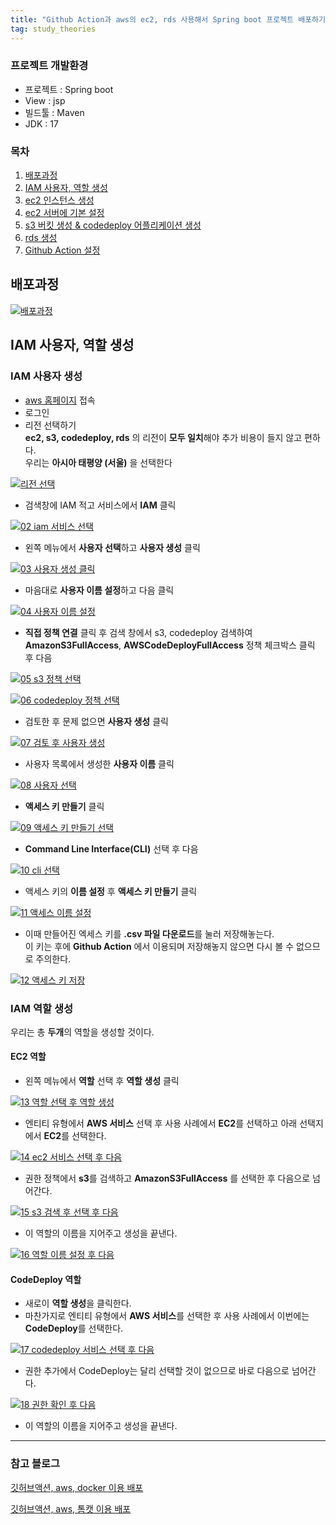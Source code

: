 ```yaml
---
title: "Github Action과 aws의 ec2, rds 사용해서 Spring boot 프로젝트 배포하기-배포과정 & IAM 사용자, 역할 생성"
tag: study_theories
---
```


### 프로젝트 개발환경

- 프로젝트 : Spring boot
- View : jsp
- 빌드툴 : Maven
- JDK : 17

### 목차

1. [배포과정](##배포과정)
2. [IAM 사용자, 역할 생성](##IAM-사용자,-역할-생성)
3. [ec2 인스턴스 생성](https://yony-k.github.io/study/theories/02ec2%EC%9D%B8%EC%8A%A4%ED%84%B4%EC%8A%A4%EC%83%9D%EC%84%B1/)
4. [ec2 서버에 기본 설정](##ec2-서버에-기본-설정)
5. [s3 버킷 생성 & codedeploy 어플리케이션 생성](##s3-버킷-생성)
6. [rds 생성](##rds-생성)
7. [Github Action 설정]()

## 배포과정

[![배포과정](https://github.com/yony-k/yony-k.github.io/assets/109204976/5769c8c9-4cf6-4a67-bfa8-e1e90ad523c0)](https://github.com/yony-k/yony-k.github.io/assets/109204976/5769c8c9-4cf6-4a67-bfa8-e1e90ad523c0)

## IAM 사용자, 역할 생성

### IAM 사용자 생성

- [aws 홈페이지](https://aws.amazon.com/ko/?nc2=h_lg) 접속
- 로그인
- 리전 선택하기<br>
**ec2, s3, codedeploy, rds** 의 리전이 **모두 일치**해야 추가 비용이 들지 않고 편하다.<br>
우리는 **아시아 태평양 (서울)** 을 선택한다 <br>

[![리전 선택](https://github.com/yony-k/yony-k.github.io/assets/109204976/27432b3b-336c-4442-9d56-19b7e660b226)](https://github.com/yony-k/yony-k.github.io/assets/109204976/27432b3b-336c-4442-9d56-19b7e660b226)

- 검색창에 IAM 적고 서비스에서 **IAM** 클릭

[![02 iam 서비스 선택](https://github.com/yony-k/yony-k.github.io/assets/109204976/c0963efa-bd5f-4358-82b5-4dad36a656df)](https://github.com/yony-k/yony-k.github.io/assets/109204976/c0963efa-bd5f-4358-82b5-4dad36a656df)

- 왼쪽 메뉴에서 **사용자 선택**하고 **사용자 생성** 클릭

[![03 사용자 생성 클릭](https://github.com/yony-k/yony-k.github.io/assets/109204976/098ae19e-fbaa-4c4e-a035-f6eef51012cd)](https://github.com/yony-k/yony-k.github.io/assets/109204976/098ae19e-fbaa-4c4e-a035-f6eef51012cd)

- 마음대로 **사용자 이름 설정**하고 다음 클릭

[![04 사용자 이름 설정](https://github.com/yony-k/yony-k.github.io/assets/109204976/7abeb863-0c4f-4a11-9614-db85e56326c8)](https://github.com/yony-k/yony-k.github.io/assets/109204976/7abeb863-0c4f-4a11-9614-db85e56326c8)

- **직접 정책 연결** 클릭 후 검색 창에서 s3, codedeploy 검색하여 **AmazonS3FullAccess**, **AWSCodeDeployFullAccess** 정책 체크박스 클릭 후 다음 

[![05 s3 정책 선택](https://github.com/yony-k/yony-k.github.io/assets/109204976/1a2c5d73-a810-447f-8c19-15ecba3e33f5)](https://github.com/yony-k/yony-k.github.io/assets/109204976/1a2c5d73-a810-447f-8c19-15ecba3e33f5)

[![06 codedeploy 정책 선택](https://github.com/yony-k/yony-k.github.io/assets/109204976/34c8c01d-c56a-41b7-91ef-03a241826df0)](https://github.com/yony-k/yony-k.github.io/assets/109204976/34c8c01d-c56a-41b7-91ef-03a241826df0)

- 검토한 후 문제 없으면 **사용자 생성** 클릭

[![07 검토 후 사용자 생성](https://github.com/yony-k/yony-k.github.io/assets/109204976/31ff6928-4244-483f-ac87-97c5b83658d1)](https://github.com/yony-k/yony-k.github.io/assets/109204976/31ff6928-4244-483f-ac87-97c5b83658d1)

- 사용자 목록에서 생성한 **사용자 이름** 클릭

[![08 사용자 선택](https://github.com/yony-k/yony-k.github.io/assets/109204976/40ab782e-d0b7-4002-a568-18134d7d4b91)](https://github.com/yony-k/yony-k.github.io/assets/109204976/40ab782e-d0b7-4002-a568-18134d7d4b91)

- **액세스 키 만들기** 클릭
  
[![09 액세스 키 만들기 선택](https://github.com/yony-k/yony-k.github.io/assets/109204976/1457ff69-9caa-467a-824a-d04aed9f62ae)](https://github.com/yony-k/yony-k.github.io/assets/109204976/1457ff69-9caa-467a-824a-d04aed9f62ae)

- **Command Line Interface(CLI)** 선택 후 다음

[![10 cli 선택](https://github.com/yony-k/yony-k.github.io/assets/109204976/81166444-1a3c-49b0-9a9f-ad52d1cdf132)](https://github.com/yony-k/yony-k.github.io/assets/109204976/81166444-1a3c-49b0-9a9f-ad52d1cdf132)

- 액세스 키의 **이름 설정** 후 **액세스 키 만들기** 클릭

[![11 액세스 이름 설정](https://github.com/yony-k/yony-k.github.io/assets/109204976/da501424-4552-4db1-bc23-add1d37b7c0d)](https://github.com/yony-k/yony-k.github.io/assets/109204976/da501424-4552-4db1-bc23-add1d37b7c0d)

- 이때 만들어진 엑세스 키를 **.csv 파일 다운로드**를 눌러 저장해놓는다.<br>
이 키는 후에 **Github Action** 에서 이용되며 저장해놓지 않으면 다시 볼 수 없으므로 주의한다.

[![12 액세스 키 저장](https://github.com/yony-k/yony-k.github.io/assets/109204976/92e7fc4c-edd1-40f7-8921-59c2a90fe3ea)](https://github.com/yony-k/yony-k.github.io/assets/109204976/92e7fc4c-edd1-40f7-8921-59c2a90fe3ea)

### IAM 역할 생성

우리는 총 **두개**의 역할을 생성할 것이다.</br>

#### EC2 역할

- 왼쪽 메뉴에서 **역할** 선택 후 **역할 생성** 클릭

[![13 역할 선택 후 역할 생성](https://github.com/yony-k/yony-k.github.io/assets/109204976/d00c53d0-843c-4bab-8de7-e4b1510a3d90)](https://github.com/yony-k/yony-k.github.io/assets/109204976/d00c53d0-843c-4bab-8de7-e4b1510a3d90)

- 엔티티 유형에서 **AWS 서비스** 선택 후 사용 사례에서 **EC2**를 선택하고 아래 선택지에서 **EC2**를 선택한다.

[![14 ec2 서비스 선택 후 다음](https://github.com/yony-k/yony-k.github.io/assets/109204976/5636fa41-8225-4970-a517-e4f38198fc8e)](https://github.com/yony-k/yony-k.github.io/assets/109204976/5636fa41-8225-4970-a517-e4f38198fc8e)

- 권한 정책에서 **s3**를 검색하고 **AmazonS3FullAccess** 를 선택한 후 다음으로 넘어간다.

[![15 s3 검색 후 선택 후 다음](https://github.com/yony-k/yony-k.github.io/assets/109204976/cb8c2ff3-6476-4c76-ad28-2e6d62d57772)](https://github.com/yony-k/yony-k.github.io/assets/109204976/cb8c2ff3-6476-4c76-ad28-2e6d62d57772)

- 이 역할의 이름을 지어주고 생성을 끝낸다.

[![16 역할 이름 설정 후 다음](https://github.com/yony-k/yony-k.github.io/assets/109204976/cc842b24-c8e7-47d7-9db5-fe59d8851440)](https://github.com/yony-k/yony-k.github.io/assets/109204976/cc842b24-c8e7-47d7-9db5-fe59d8851440)

#### CodeDeploy 역할

- 새로이 **역할 생성**을 클릭한다. 
- 마찬가지로 엔티티 유형에서 **AWS 서비스**를 선택한 후 사용 사례에서 이번에는 **CodeDeploy**를 선택한다.

[![17 codedeploy 서비스 선택 후 다음](https://github.com/yony-k/yony-k.github.io/assets/109204976/3938819a-47f9-4c58-ba91-bfa7b2001bda)](https://github.com/yony-k/yony-k.github.io/assets/109204976/3938819a-47f9-4c58-ba91-bfa7b2001bda)

- 권한 추가에서 CodeDeploy는 달리 선택할 것이 없으므로 바로 다음으로 넘어간다.

[![18 권한 확인 후 다음](https://github.com/yony-k/yony-k.github.io/assets/109204976/b4346946-838f-4eff-bc2a-73a6f704d488)](https://github.com/yony-k/yony-k.github.io/assets/109204976/b4346946-838f-4eff-bc2a-73a6f704d488)

- 이 역할의 이름을 지어주고 생성을 끝낸다.

---

### 참고 블로그

[깃허브액션, aws, docker 이용 배포](https://velog.io/@chanmin/CICD-Github-Actions%EC%9D%84-%EC%9D%B4%EC%9A%A9%ED%95%98%EC%97%AC-AWS-EC2%EC%97%90-Spring-Boot-%EB%B0%B0%ED%8F%AC-with-Docker)

[깃허브액션, aws, 톰캣 이용 배포](https://velog.io/@yuyun0124/Github-Action-%EA%B0%84%EB%8B%A8-%EC%A0%81%EC%9A%A9%EA%B8%B0)